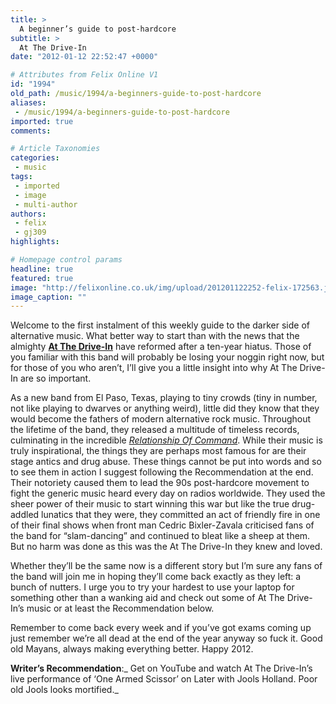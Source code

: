 ```yaml
---
title: >
  A beginner’s guide to post-hardcore
subtitle: >
  At The Drive-In
date: "2012-01-12 22:52:47 +0000"

# Attributes from Felix Online V1
id: "1994"
old_path: /music/1994/a-beginners-guide-to-post-hardcore
aliases:
 - /music/1994/a-beginners-guide-to-post-hardcore
imported: true
comments:

# Article Taxonomies
categories:
 - music
tags:
 - imported
 - image
 - multi-author
authors:
 - felix
 - gj309
highlights:

# Homepage control params
headline: true
featured: true
image: "http://felixonline.co.uk/img/upload/201201122252-felix-172563.jpg"
image_caption: ""
---
```


Welcome to the first instalment of this weekly guide to the darker side of alternative music. What better way to start than with the news that the almighty [__At The Drive-In__](http://www.myspace.com/atdi) have reformed after a ten-year hiatus. Those of you familiar with this band will probably be losing your noggin right now, but for those of you who aren’t, I’ll give you a little insight into why At The Drive-In are so important.

As a new band from El Paso, Texas, playing to tiny crowds (tiny in number, not like playing to dwarves or anything weird), little did they know that they would become the fathers of modern alternative rock music. Throughout the lifetime of the band, they released a multitude of timeless records, culminating in the incredible [_Relationship Of Command_](http://www.last.fm/music/At+the+Drive-In/Relationship+of+Command). While their music is truly inspirational, the things they are perhaps most famous for are their stage antics and drug abuse. These things cannot be put into words and so to see them in action I suggest following the Recommendation at the end. Their notoriety caused them to lead the 90s post-hardcore movement to fight the generic music heard every day on radios worldwide. They used the sheer power of their music to start winning this war but like the true drug-addled lunatics that they were, they committed an act of friendly fire in one of their final shows when front man Cedric Bixler-Zavala criticised fans of the band for “slam-dancing” and continued to bleat like a sheep at them. But no harm was done as this was the At The Drive-In they knew and loved.

Whether they’ll be the same now is a different story but I’m sure any fans of the band will join me in hoping they’ll come back exactly as they left: a bunch of nutters. I urge you to try your hardest to use your laptop for something other than a wanking aid and check out some of At The Drive-In’s music or at least the Recommendation below.

Remember to come back every week and if you’ve got exams coming up just remember we’re all dead at the end of the year anyway so fuck it. Good old Mayans, always making everything better. Happy 2012.

__Writer’s Recommendation__:_ Get on YouTube and watch At The Drive-In’s live performance of ‘One Armed Scissor’ on Later with Jools Holland. Poor old Jools looks mortified._
